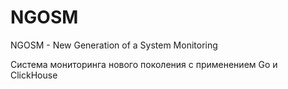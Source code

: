 # NGOSM

NGOSM - New Generation of a System Monitoring

Система мониторинга нового поколения с применением Go и ClickHouse

